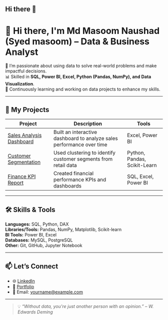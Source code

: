 ## Hi there 👋

# 👋 Hi there, I'm Md Masoom Naushad (Syed masoom) – Data & Business Analyst

🎯 I’m passionate about using data to solve real-world problems and make impactful decisions.  
📊 Skilled in **SQL, Power BI, Excel, Python (Pandas, NumPy), and Data Visualization**.  
🧠 Continuously learning and working on data projects to enhance my skills.

---

## 📂 My Projects

| Project | Description | Tools |
|--------|-------------|-------|
| [Sales Analysis Dashboard](https://github.com/yourusername/sales-dashboard) | Built an interactive dashboard to analyze sales performance over time | Excel, Power BI |
| [Customer Segmentation](https://github.com/yourusername/customer-segmentation) | Used clustering to identify customer segments from retail data | Python, Pandas, Scikit-Learn |
| [Finance KPI Report](https://github.com/yourusername/finance-kpi-report) | Created financial performance KPIs and dashboards | SQL, Excel, Power BI |

---

## 🛠️ Skills & Tools

**Languages:** SQL, Python, DAX  
**Libraries/Tools:** Pandas, NumPy, Matplotlib, Scikit-learn  
**BI Tools:** Power BI, Excel  
**Databases:** MySQL, PostgreSQL  
**Other:** Git, GitHub, Jupyter Notebook

---

## 📫 Let’s Connect

- 🌐 [LinkedIn](https://www.linkedin.com/in/your-profile)
- 📁 [Portfolio](https://yourportfolio.com)
- 📧 Email: yourname@example.com

---

> 💡 *“Without data, you're just another person with an opinion.” – W. Edwards Deming*



